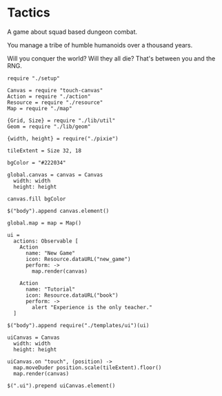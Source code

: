 Tactics
=======

A game about squad based dungeon combat.

You manage a tribe of humble humanoids over a thousand years.

Will you conquer the world? Will they all die? That's between you and the RNG.

    require "./setup"

    Canvas = require "touch-canvas"
    Action = require "./action"
    Resource = require "./resource"
    Map = require "./map"

    {Grid, Size} = require "./lib/util"
    Geom = require "./lib/geom"

    {width, height} = require("./pixie")

    tileExtent = Size 32, 18

    bgColor = "#222034"

    global.canvas = canvas = Canvas
      width: width
      height: height

    canvas.fill bgColor

    $("body").append canvas.element()

    global.map = map = Map()

    ui =
      actions: Observable [
        Action
          name: "New Game"
          icon: Resource.dataURL("new_game")
          perform: ->
            map.render(canvas)

        Action
          name: "Tutorial"
          icon: Resource.dataURL("book")
          perform: ->
            alert "Experience is the only teacher."
      ]

    $("body").append require("./templates/ui")(ui)

    uiCanvas = Canvas
      width: width
      height: height

    uiCanvas.on "touch", (position) ->
      map.moveDuder position.scale(tileExtent).floor()
      map.render(canvas)

    $(".ui").prepend uiCanvas.element()
